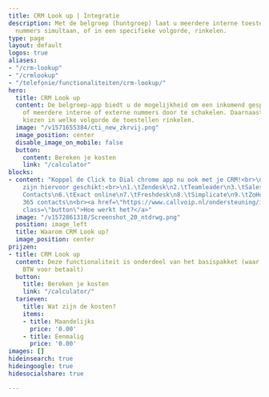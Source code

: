 ```yaml
---
title: CRM Look up | Integratie
description: Met de belgroep (huntgroep) laat u meerdere interne toestellen en externe
  nummers simultaan, of in een specifieke volgorde, rinkelen.
type: page
layout: default
logos: true
aliases:
- "/crm-lookup"
- "/crmlookup"
- "/telefonie/functionaliteiten/crm-lookup/"
hero:
  title: CRM Look up
  content: De belgroep-app biedt u de mogelijkheid om een inkomend gesprek naar één
    of meerdere interne of externe nummers door te schakelen. Daarnaast kunt u ervoor
    kiezen in welke volgorde de toestellen rinkelen.
  image: "/v1571655384/cti_new_zkrvij.png"
  image_position: center
  disable_image_on_mobile: false
  button:
    content: Bereken je kosten
    link: "/calculator"
blocks:
- content: "Koppel de Click to Dial chrome app nu ook met je CRM!<br>\nDeze CRM-pakketten
    zijn hiervoor geschikt:<br>\n1.\tZendesk\n2.\tTeamleader\n3.\tSalesforce\n4.\tAfas\n5.\tGoogle
    Contacts\n6.\tExact online\n7.\tFreshdesk\n8.\tSimplicate\n9.\tZoHo CRM\n10.\tOffice
    365 contacts\n<br><a href=\"https://www.callvoip.nl/ondersteuning/integraties/handleiding-crm-lookup/\"
    class=\"button\">Hoe werkt het?</a>"
  image: "/v1572861318/Screenshot_20_ntdrwg.png"
  position: image_left
  title: Waarom CRM Look up?
  image_position: center
prijzen:
- title: CRM Look up
  content: Deze functionaliteit is onderdeel van het basispakket (waar u €7,50 excl.
    BTW voor betaalt)
  button:
    title: Bereken je kosten
    link: "/calculator/"
  tarieven:
    title: Wat zijn de kosten?
    items:
    - title: Maandelijks
      price: '0.00'
    - title: Eenmalig
      price: '0.00'
images: []
hideinsearch: true
hideingoogle: true
hidesocialshare: true

---
```

